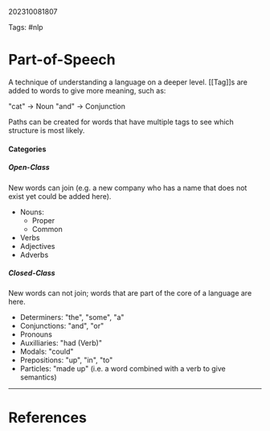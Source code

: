 202310081807

Tags: #nlp 

# Part-of-Speech
A technique of understanding a language on a deeper level.  [[Tag]]s are added to words to give more meaning, such as:

"cat" -> Noun
"and" -> Conjunction

Paths can be created for words that have multiple tags to see which structure is most likely.

#### Categories
##### Open-Class
New words can join (e.g. a new company who has a name that does not exist yet could be added here).

- Nouns: 
	- Proper
	- Common
- Verbs
- Adjectives
- Adverbs

##### Closed-Class
New words can not join; words that are part of the core of a language are here.
- Determiners: "the", "some", "a"
- Conjunctions: "and", "or"
- Pronouns
- Auxilliaries: "had (Verb)"
- Modals: "could"
- Prepositions: "up", "in", "to"
- Particles: "made up" (i.e. a word combined with a verb to give semantics)

---
# References
